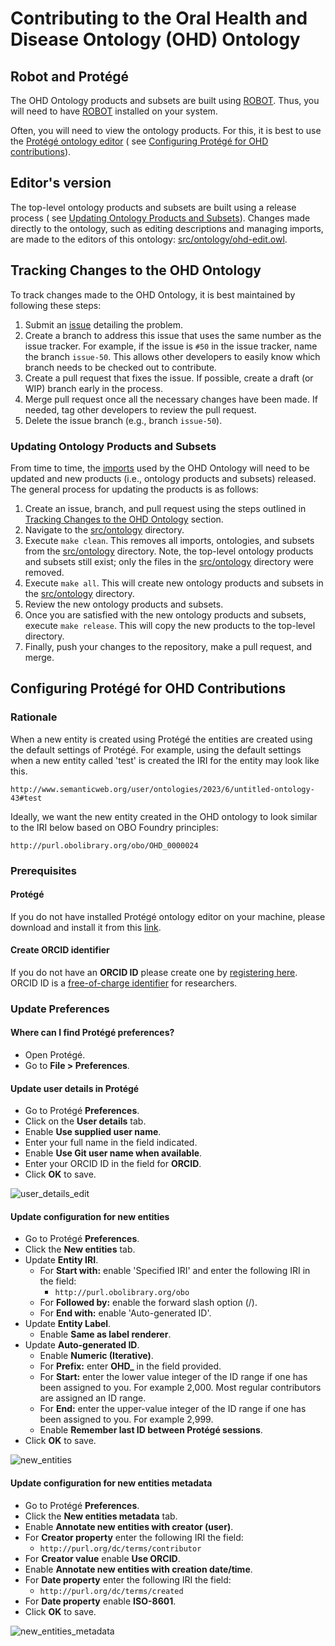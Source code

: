# Contributing to the Oral Health and Disease Ontology (OHD) Ontology

## Robot and Protégé

The OHD Ontology products and subsets are built using [ROBOT](http://robot.obolibrary.org/). Thus, you will need to
have [ROBOT](http://robot.obolibrary.org/) installed on your system.

Often, you will need to view the ontology products. For this, it is best to use
the [Protégé ontology editor](https://protege.stanford.edu/) (
see [Configuring Protégé for OHD contributions](#configuring-protégé-for-ohd-contributions)).

## Editor's version

The top-level ontology products and subsets are built using a release process (
see [Updating Ontology Products and Subsets](#updating-ontology-products-and-subsets)). Changes made directly to the
ontology, such as editing descriptions and managing imports, are made to the editors of this
ontology: [src/ontology/ohd-edit.owl](src/ontology/ohd-edit.owl).

## Tracking Changes to the OHD Ontology

To track changes made to the OHD Ontology, it is best maintained by following these steps:

1. Submit an [issue](https://github.com/oral-health-and-disease-ontologies/ohd-ontology/issues) detailing the problem.
2. Create a branch to address this issue that uses the same number as the issue tracker. For example, if the issue
   is `#50` in the issue tracker, name the branch `issue-50`. This allows other developers to easily know which branch
   needs to be checked out to contribute.
3. Create a pull request that fixes the issue. If possible, create a draft (or WIP) branch early in the process.
4. Merge pull request once all the necessary changes have been made. If needed, tag other developers to review the pull
   request.
5. Delete the issue branch (e.g., branch `issue-50`).

### Updating Ontology Products and Subsets

From time to time, the [imports](src/ontology/imports/) used by the OHD Ontology will need to be updated and new
products (i.e., ontology products and subsets) released. The general process for updating the products is as follows:

1. Create an issue, branch, and pull request using the steps outlined
   in [Tracking Changes to the OHD Ontology](#tracking-changes-to-the-ohd-ontology) section.
2. Navigate to the [src/ontology](src/ontology/) directory.
3. Execute `make clean`. This removes all imports, ontologies, and subsets from the [src/ontology](src/ontology/)
   directory. Note, the top-level ontology products and subsets still exist; only the files in
   the [src/ontology](src/ontology/) directory were removed.
4. Execute `make all`. This will create new ontology products and subsets in the [src/ontology](src/ontology/)
   directory.
5. Review the new ontology products and subsets.
6. Once you are satisfied with the new ontology products and subsets, execute `make release`. This will copy the new
   products to the top-level directory.
7. Finally, push your changes to the repository, make a pull request, and merge.

## Configuring Protégé for OHD Contributions

### Rationale

When a new entity is created using Protégé the entities are created using the default settings of Protégé. For example,
using the default settings when a new entity called 'test' is created the IRI for the entity may look like this.

`http://www.semanticweb.org/user/ontologies/2023/6/untitled-ontology-43#test`

Ideally, we want the new entity created in the OHD ontology to look similar to the IRI below based on OBO Foundry
principles:

`http://purl.obolibrary.org/obo/OHD_0000024`

### Prerequisites

#### Protégé

If you do not have installed Protégé ontology editor on your machine, please download and install it from
this [link](https://protege.stanford.edu/).

#### Create ORCID identifier

If you do not have an **ORCID ID** please create one by [registering here](https://orcid.org/). ORCID ID is
a [free-of-charge identifier]((https://info.orcid.org/what-is-orcid/)) for researchers.

### Update Preferences

#### Where can I find Protégé preferences?

- Open Protégé.
- Go to **File > Preferences**.

#### Update user details in Protégé

- Go to Protégé **Preferences**.
- Click on the **User details** tab.
- Enable **Use supplied user name**.
- Enter your full name in the field indicated.
- Enable **Use Git user name when available**.
- Enter your ORCID ID in the field for **ORCID**.
- Click **OK** to save.

![user_details_edit](https://github.com/oral-health-and-disease-ontologies/ohd-ontology/assets/47677575/8e452096-f685-4066-9d04-f0417451c456)

#### Update configuration for new entities

- Go to Protégé **Preferences**.
- Click the **New entities** tab.
- Update **Entity IRI**.
    - For **Start with:** enable 'Specified IRI' and enter the following IRI in the field:
        - `http://purl.obolibrary.org/obo`
    - For **Followed by:** enable the forward slash option (/).
    - For **End with:** enable 'Auto-generated ID'.
- Update **Entity Label**.
    - Enable **Same as label renderer**.
- Update **Auto-generated ID**.
    - Enable **Numeric (Iterative)**.
    - For **Prefix:** enter **OHD_** in the field provided.
    - For **Start:** enter the lower value integer of the ID range if one has been assigned to you. For example 2,000.
      Most regular contributors are assigned an ID range.
    - For **End:** enter the upper-value integer of the ID range if one has been assigned to you. For example 2,999.
    - Enable **Remember last ID between Protégé sessions**.
- Click **OK** to save.

![new_entities](https://github.com/oral-health-and-disease-ontologies/ohd-ontology/assets/47677575/745d1eb1-6169-4401-bfc4-9bed8a9e2bf9)

#### Update configuration for new entities metadata

- Go to Protégé **Preferences**.
- Click the **New entities metadata** tab.
- Enable **Annotate new entities with creator (user)**.
- For **Creator property** enter the following IRI the field:
    - `http://purl.org/dc/terms/contributor`
- For **Creator value** enable **Use ORCID**.
- Enable **Annotate new entities with creation date/time**.
- For **Date property** enter the following IRI the field:
    - `http://purl.org/dc/terms/created`
- For **Date property** enable **ISO-8601**.
- Click **OK** to save.

![new_entities_metadata](https://github.com/oral-health-and-disease-ontologies/ohd-ontology/assets/47677575/74d66507-de94-471e-81cc-959caddcff82)